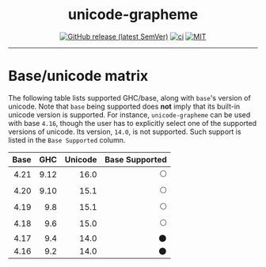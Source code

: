 <div align="center">

# unicode-grapheme

[![GitHub release (latest SemVer)](https://img.shields.io/github/v/release/tbidne/unicode-grapheme?include_prereleases&sort=semver)](https://github.com/tbidne/unicode-grapheme/releases/)
[![ci](http://img.shields.io/github/actions/workflow/status/tbidne/unicode-grapheme/ci.yaml?branch=main)](https://github.com/tbidne/unicode-grapheme/actions/workflows/ci.yaml)
[![MIT](https://img.shields.io/github/license/tbidne/unicode-grapheme?color=blue)](https://opensource.org/licenses/MIT)

</div>

---

# Base/unicode matrix

The following table lists supported GHC/base, along with `base`'s version of unicode. Note that `base` being supported does **not** imply that its built-in unicode version is supported. For instance, `unicode-grapheme` can be used with base `4.16`, though the user has to explicitly select one of the supported versions of unicode. Its version, `14.0`, is not supported. Such support is listed in the `Base Supported` column.

| Base |  GHC | Unicode | Base Supported |
|-----:|-----:|--------:|---------------:|
| 4.21 | 9.12 |    16.0 |             🌕 |
| 4.20 | 9.10 |    15.1 |             🌕 |
| 4.19 |  9.8 |    15.1 |             🌕 |
| 4.18 |  9.6 |    15.0 |             🌕 |
| 4.17 |  9.4 |    14.0 |             🌑 |
| 4.16 |  9.2 |    14.0 |             🌑 |
